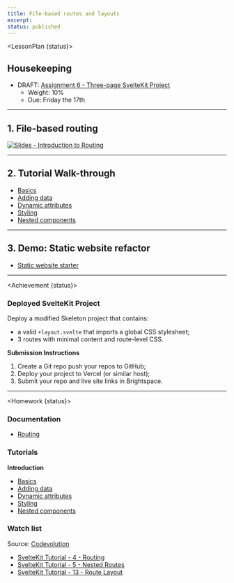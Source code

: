 ```yaml
---
title: File-based routes and layouts
excerpt:
status: published
---
```

<script>
	import Homework from "$lib/components/Homework.svelte";
	import LessonPlan from "$lib/components/LessonPlan.svelte";
	import LabTime from "$lib/components/LabTime.svelte";
	import Achievement from "$lib/components/Achievement.svelte";
</script>

<LessonPlan {status}>

## Housekeeping
- DRAFT: [Assignment 6 - Three-page SvelteKit Project](/courses/cpnt-262/assessments/assignment-6)
    - Weight: 10%
    - Due: Friday the 17th

---

## 1. File-based routing
[![Slides - Introduction to Routing](/images/slides/sveltekit-intro.png)](https://sait-wbdv.github.io/slides/w23/cpnt-262/sveltekit-introduction.html)

---

## 2. Tutorial Walk-through
- [Basics](https://svelte.dev/tutorial/basics)
- [Adding data](https://svelte.dev/tutorial/adding-data)
- [Dynamic attributes](https://svelte.dev/tutorial/dynamic-attributes)
- [Styling](https://svelte.dev/tutorial/styling)
- [Nested components](https://svelte.dev/tutorial/nested-components)

---

## 3. Demo: Static website refactor
- [Static website starter](https://github.com/sait-wbdv/dailies-w23/tree/main/2023-03-14-routing/01-static-website-starter)

</LessonPlan>

---

<Achievement {status}>

### Deployed SvelteKit Project
Deploy a modified Skeleton project that contains:
- a valid `+layout.svelte` that imports a global CSS stylesheet;
- 3 routes with minimal content and route-level CSS.

**Submission Instructions**
1. Create a Git repo push your repos to GitHub;
2. Deploy your project to Vercel (or similar host);
3. Submit your repo and live site links in Brightspace.

</Achievement>

---

<Homework {status}>

### Documentation
- [Routing](https://kit.svelte.dev/docs/routing)

### Tutorials
**Introduction**
- [Basics](https://svelte.dev/tutorial/basics)
- [Adding data](https://svelte.dev/tutorial/adding-data)
- [Dynamic attributes](https://svelte.dev/tutorial/dynamic-attributes)
- [Styling](https://svelte.dev/tutorial/styling)
- [Nested components](https://svelte.dev/tutorial/nested-components)

### Watch list
Source: [Codevolution](https://www.youtube.com/@Codevolution)
- [SvelteKit Tutorial - 4 - Routing](https://www.youtube.com/watch?v=IFZM2CGQ4cU)
- [SvelteKit Tutorial - 5 - Nested Routes](https://www.youtube.com/watch?v=1UiDq3RAD8c)
- [SvelteKit Tutorial - 13 - Route Layout](https://www.youtube.com/watch?v=C_ZUTipbXkg)

</Homework>
